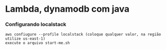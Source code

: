 # Lambda, dynamodb com java

### Configurando localstack 

```
aws confiugure --profile localstack (coloque qualquer valor, na região utilize us-east-1)
execute o arquivo start-me.sh
```
